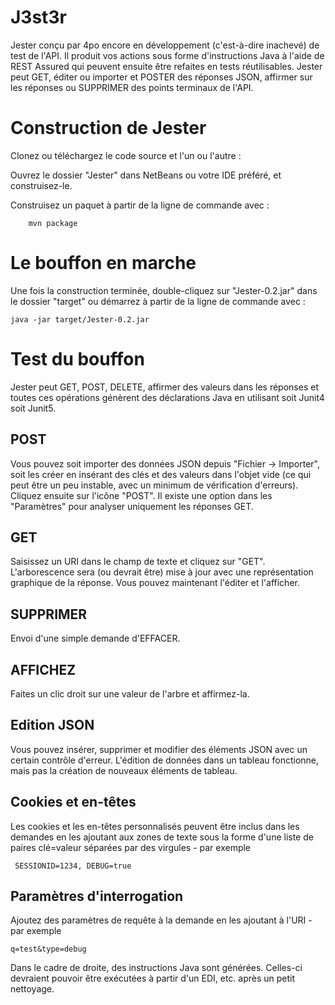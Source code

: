 J3st3r
======

Jester conçu par 4po encore en développement (c'est-à-dire inachevé) de test de l'API. Il produit vos actions sous forme d'instructions Java à l'aide de REST Assured qui peuvent ensuite être refaites en tests réutilisables.
Jester peut GET, éditer ou importer et POSTER des réponses JSON, affirmer sur les réponses ou SUPPRIMER des points terminaux de l'API.



Construction de Jester
===============

Clonez ou téléchargez le code source et l'un ou l'autre :

Ouvrez le dossier "Jester" dans NetBeans ou votre IDE préféré, et construisez-le.

Construisez un paquet à partir de la ligne de commande avec :

        mvn package 



Le bouffon en marche
==============

Une fois la construction terminée, double-cliquez sur "Jester-0.2.jar" dans le dossier "target" ou démarrez à partir de la ligne de commande avec :

    java -jar target/Jester-0.2.jar
    



Test du bouffon
============
Jester peut GET, POST, DELETE, affirmer des valeurs dans les réponses et toutes ces opérations génèrent des déclarations Java en utilisant soit Junit4 soit Junit5.


POST
----
Vous pouvez soit importer des données JSON depuis "Fichier -> Importer", soit les créer en insérant des clés et des valeurs dans l'objet vide (ce qui peut être un peu instable, avec un minimum de vérification d'erreurs).
Cliquez ensuite sur l'icône "POST". Il existe une option dans les "Paramètres" pour analyser uniquement les réponses GET.


GET
---
Saisissez un URI dans le champ de texte et cliquez sur "GET". L'arborescence sera (ou devrait être) mise à jour avec une représentation graphique de la réponse. Vous pouvez maintenant l'éditer et l'afficher.


SUPPRIMER
------
Envoi d'une simple demande d'EFFACER.


AFFICHEZ
------
Faites un clic droit sur une valeur de l'arbre et affirmez-la.


Edition JSON
------------
Vous pouvez insérer, supprimer et modifier des éléments JSON avec un certain contrôle d'erreur. L'édition de données dans un tableau fonctionne, mais pas la création de nouveaux éléments de tableau. 

Cookies et en-têtes
-----------------
Les cookies et les en-têtes personnalisés peuvent être inclus dans les demandes en les ajoutant aux zones de texte sous la forme d'une liste de paires clé=valeur séparées par des virgules - par exemple

     SESSIONID=1234, DEBUG=true




Paramètres d'interrogation
----------------
Ajoutez des paramètres de requête à la demande en les ajoutant à l'URI - par exemple

    q=test&type=debug


Dans le cadre de droite, des instructions Java sont générées. Celles-ci devraient pouvoir être exécutées à partir d'un EDI, etc. après un petit nettoyage.



